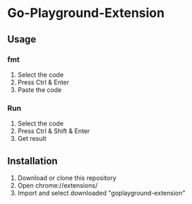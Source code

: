 # Go-Playground-Extension

## Usage
### fmt
1. Select the code
2. Press Ctrl & Enter
3. Paste the code

### Run
1. Select the code
2. Press Ctrl & Shift & Enter
3. Get result

## Installation
1. Download or clone this repository
2. Open chrome://extensions/
3. Import and select downloaded "goplayground-extension"
